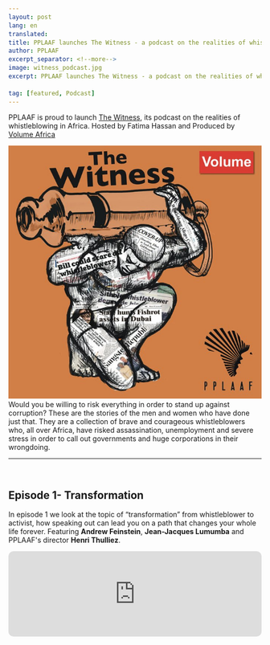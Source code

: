 ```yaml
---
layout: post
lang: en
translated: 
title: PPLAAF launches The Witness - a podcast on the realities of whistleblowing in Africa
author: PPLAAF
excerpt_separator: <!--more-->
image: witness_podcast.jpg
excerpt: PPLAAF launches The Witness - a podcast on the realities of whistleblowing in Africa
 
tag: [featured, Podcast]
---
```


PPLAAF is proud to launch [The Witness](https://www.volume.africa/the-witness), its podcast on the realities of whistleblowing in Africa.
Hosted by Fatima Hassan and Produced by [Volume Africa](https://www.volume.africa)

<img class="img-responsive img-post center-block" src="/assets/images/posts/witness_podcast.jpg"> 


<div class="top-blockquote">Would you be willing to risk everything in order to stand up against corruption? These are the stories of the men and women who have done just that. They are a collection of brave and courageous whistleblowers who, all over Africa, have risked assassination, unemployment and severe stress in order to call out governments and huge corporations in their wrongdoing.</div>



---------
<br/>

## Episode 1- Transformation
In episode 1 we look at the topic of “transformation” from whistleblower to activist, how speaking out can lead you on a path that changes your whole life forever. Featuring **Andrew Feinstein**, **Jean-Jacques Lumumba** and PPLAAF's director **Henri Thulliez**.

<div style="width: 100%; height:170px; margin-bottom: 20px; border-radius: 10px; overflow:hidden;">
<iframe style="width: 100%; height:170px;" frameborder="no" scrolling="no" seamless src="https://player.captivate.fm/3c7007bf-3687-45f3-aab0-c68dd33c986a"></iframe>
</div>

<br/>
<br/>
<br/>
